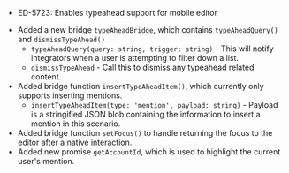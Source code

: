 - ED-5723: Enables typeahead support for mobile editor

* Added a new bridge `typeAheadBridge`, which contains `typeAheadQuery()` and `dismissTypeAhead()`
  * `typeAheadQuery(query: string, trigger: string)` - This will notify integrators when a user is attempting to filter down a list.
  * `dismissTypeAhead` - Call this to dismiss any typeahead related content.
* Added bridge function `insertTypeAheadItem()`, which currently only supports inserting mentions.
  * `insertTypeAheadItem(type: 'mention', payload: string)` - Payload is a stringified JSON blob containing the information to insert a mention in this scenario.
* Added bridge function `setFocus()` to handle returning the focus to the editor after a native interaction.
* Added new promise `getAccountId`, which is used to highlight the current user's mention.
